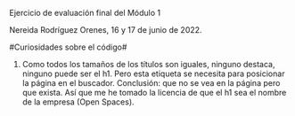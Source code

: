 Ejercicio de evaluación final del Módulo 1

Nereida Rodríguez Orenes, 16 y 17 de junio de 2022.

#Curiosidades sobre el código#
1. Como todos los tamaños de los títulos son iguales, ninguno destaca, ninguno puede ser el h1. Pero esta etiqueta
se necesita para posicionar la página en el buscador. Conclusión: que no se vea en la página pero que exista. 
Así que me he tomado la licencia de que el h1 sea el nombre de la empresa (Open Spaces).
